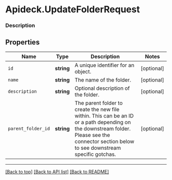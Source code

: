 # Apideck.UpdateFolderRequest

### Description

## Properties
Name | Type | Description | Notes
------------ | ------------- | ------------- | -------------
`id` | **string** | A unique identifier for an object. | [optional] 
`name` | **string** | The name of the folder. | [optional] 
`description` | **string** | Optional description of the folder. | [optional] 
`parent_folder_id` | **string** | The parent folder to create the new file within. This can be an ID or a path depending on the downstream folder. Please see the connector section below to see downstream specific gotchas. | [optional] 





---

[[Back to top]](#) [[Back to API list]](../../../../README.md#documentation-for-api-endpoints) [[Back to README]](../../../../README.md)


